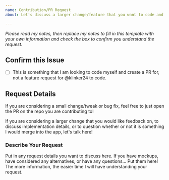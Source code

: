 ```yaml
---
name: Contribution/PR Request
about: Let's discuss a larger change/feature that you want to code and implement within the app, as a PR.

---
```


*Please read my notes, then replace my notes to fill in this template with your own information and check the box to confirm you understand the request.*

## Confirm this Issue

- [ ] This is something that I am looking to code myself and create a PR for, not a feature request for @klinker24 to code.

## Request Details

If you are considering a small change/tweak or bug fix, feel free to just open the PR on the repo you are contributing to!

If you are considering a larger change that you would like feedback on, to discuss implementation details, or to question whether or not it is something I would merge into the app, let's talk here!

### Describe Your Request

Put in any request details you want to discuss here. If you have mockups, have considered any alternatives, or have any questions... Put them here! The more information, the easier time I will have understanding your request.
